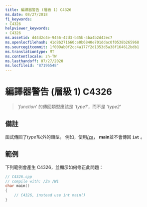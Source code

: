 ```yaml
---
title: 編譯器警告 (層級 1) C4326
ms.date: 08/27/2018
f1_keywords:
- C4326
helpviewer_keywords:
- C4326
ms.assetid: d44d2c4e-9456-42d3-b35b-4ba4b2d42ec7
ms.openlocfilehash: 41d8b271660ce0b6840e701ddac0f0538b265968
ms.sourcegitcommit: 1f009ab0f2cc4a177f2d1353d5a38f164612bdb1
ms.translationtype: MT
ms.contentlocale: zh-TW
ms.lasthandoff: 07/27/2020
ms.locfileid: "87196548"
---
```

# <a name="compiler-warning-level-1-c4326"></a>編譯器警告 (層級 1) C4326

> '*function*' 的傳回類型應該是 '*type1*'，而不是 '*type2*'

## <a name="remarks"></a>備註

函式傳回了*type1*以外的類型。 例如，使用[/za](../../build/reference/za-ze-disable-language-extensions.md)， **main**並不會傳回 **`int`** 。

## <a name="example"></a>範例

下列範例會產生 C4326，並顯示如何修正此問題：

```cpp
// C4326.cpp
// compile with: /Za /W1
char main()
{
    // C4326, instead use int main()
}
```
